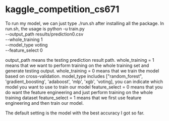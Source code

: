 # kaggle_competition_cs671

To run my model, we can just type ./run.sh after installing all the package.
In run.sh, the usage is 
python -u train.py \
    --output_path results/prediction0.csv  \
    --whole_training 1 \
    --model_type voting \
    --feature_select 0

output_path means the testing prediction result path.
whole_training = 1 means that we want to perform training on the whole training set and generate testing output.
whole_training = 0 means that we train the model based on cross-validation.
model_type includes ["random_forest", 'gradient_boosting', 'adaboost', 'mlp', 'xgb', 'voting], you can indicate which model you want to use to train our model
feature_select = 0 means that you do want the feature engineering and just perform training on the whole training dataset
feature_select = 1 means that we first use feature engineering and then train our model.

The default setting is the model with the best accuracy I got so far.
